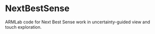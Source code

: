# NextBestSense
ARMLab code for Next Best Sense work in uncertainty-guided view and touch exploration.
